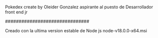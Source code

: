 Pokedex create by Oleider Gonzalez
aspirante al puesto de Desarrollador front end jr


###############################

Creado con la ultima version estable de Node js
node-v18.0.0-x64.msi